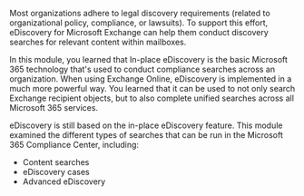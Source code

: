 Most organizations adhere to legal discovery requirements (related to organizational policy, compliance, or lawsuits). To support this effort, eDiscovery for Microsoft Exchange can help them conduct discovery searches for relevant content within mailboxes.

In this module, you learned that In-place eDiscovery is the basic Microsoft 365 technology that's used to conduct compliance searches across an organization. When using Exchange Online, eDiscovery is implemented in a much more powerful way. You learned that it can be used to not only search Exchange recipient objects, but to also complete unified searches across all Microsoft 365 services.

eDiscovery is still based on the in-place eDiscovery feature. This module examined the different types of searches that can be run in the Microsoft 365 Compliance Center, including:

 -  Content searches
 -  eDiscovery cases
 -  Advanced eDiscovery
